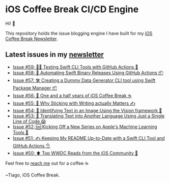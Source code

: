 # iOS Coffee Break CI/CD Engine

Hi! 👋

This repository holds the issue blogging engine I have built for my [iOS Coffee Break Newsletter](https://www.ioscoffeebreak.com).

## Latest issues in my [newsletter](https://www.ioscoffeebreak.com)
* [Issue #59: 👩‍🔬 Testing Swift CLI Tools with GitHub Actions 🧪](https://www.ioscoffeebreak.com/issue/issue59)
* [Issue #58: 🤖 Automating Swift Binary Releases Using GitHub Actions 📦](https://www.ioscoffeebreak.com/issue/issue58)
* [Issue #57: 🛠 Creating a Dummy Data Generator CLI tool using Swift Package Manager 📦](https://www.ioscoffeebreak.com/issue/issue57)
* [Issue #56: 👶 One and a half years of iOS Coffee Break ☕](https://www.ioscoffeebreak.com/issue/issue56)
* [Issue #55: 🤝 Why Sticking with Writing actually Matters ✍️](https://www.ioscoffeebreak.com/issue/issue55)
* [Issue #54: 🔎 Identifying Text in an Image Using the Vision framework 👀](https://www.ioscoffeebreak.com/issue/issue54)
* [Issue #53: 📝 Translating Text into Another Language Using Just a Single Line of Code 😱](https://www.ioscoffeebreak.com/issue/issue53)
* [Issue #52: 🆕 Kicking Off a New Series on Apple's Machine Learning Tools 🤖](https://www.ioscoffeebreak.com/issue/issue52)
* [Issue #51: ✍️ Keeping My README Up-to-Date with a Swift CLI Tool and GitHub Actions 👌](https://www.ioscoffeebreak.com/issue/issue51)
* [Issue #50: ⬆️ Top WWDC Reads from the iOS Community 📖](https://www.ioscoffeebreak.com/issue/issue50)

Feel free to [reach me](mailto:info.ioscoffeebreak@gmail.com) out for a coffee ☕

~Tiago, iOS Coffee Break.